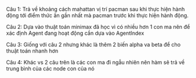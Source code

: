 Câu 1: Trả về khoảng cách mahattan vị trí pacman sau khi thực hiện hành động tới điểm thức ăn gần nhất mà pacman trước khi thực hiện hành động.

Câu 2: Dựa vào thuật toán minimax đã học vì có nhiều hơn 1 con ma nên để xác định Agent đang hoạt động cần dựa vào AgentIndex

Câu 3: Giống với câu 2 nhưng khác là thêm 2 biến alpha va beta để cho thuật toán nhanh hơn

Câu 4: Khác vs 2 câu trên là các con ma đi ngẫu nhiên nên hàm sẽ trả về trung bình của các node con của nó 
